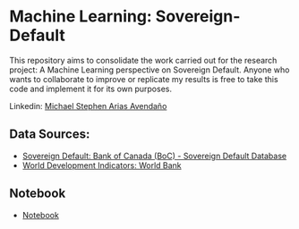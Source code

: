 # Machine Learning: Sovereign-Default

This repository aims to consolidate the work carried out for the research project: A Machine Learning perspective on Sovereign Default. Anyone who wants to collaborate to improve or replicate my results is free to take this code and implement it for its own purposes.

Linkedin: [Michael Stephen Arias Avendaño](https://www.linkedin.com/in/michaelstephenarias/)

## Data Sources:

- [Sovereign Default: Bank of Canada (BoC) - Sovereign Default Database](https://www.bankofcanada.ca/2023/07/staff-analytical-note-2023-10/)
- [World Development Indicators: World Bank](https://databank.worldbank.org/source/world-development-indicators)

## Notebook

- [Notebook](./Thesis_final.ipynb)
